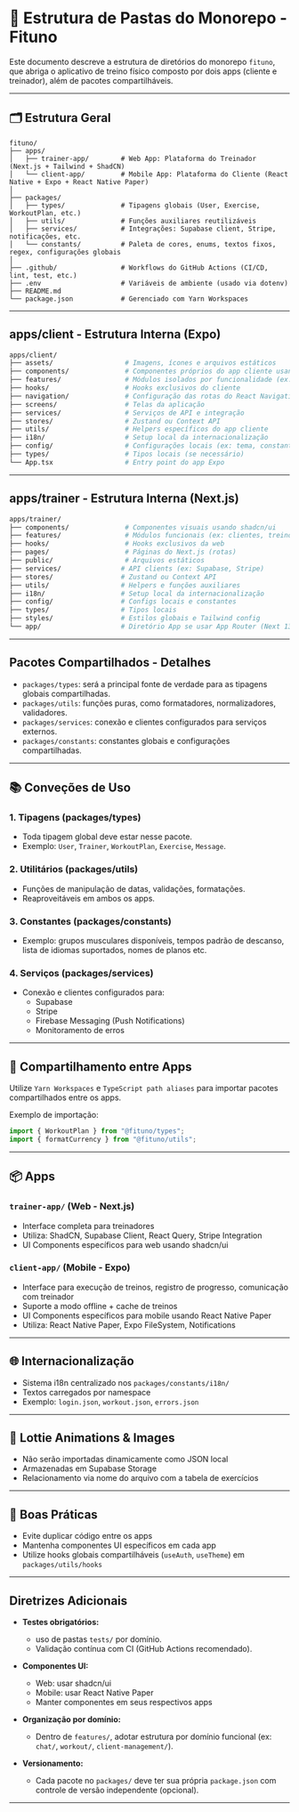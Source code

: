 # 📁 Estrutura de Pastas do Monorepo - Fituno

Este documento descreve a estrutura de diretórios do monorepo `fituno`, que abriga o aplicativo de treino físico composto por dois apps (cliente e treinador), além de pacotes compartilháveis.

---

## 🗂️ Estrutura Geral

```
fituno/
├── apps/
│   ├── trainer-app/        # Web App: Plataforma do Treinador (Next.js + Tailwind + ShadCN)
│   └── client-app/         # Mobile App: Plataforma do Cliente (React Native + Expo + React Native Paper)
│
├── packages/
│   ├── types/              # Tipagens globais (User, Exercise, WorkoutPlan, etc.)
│   ├── utils/              # Funções auxiliares reutilizáveis
│   ├── services/           # Integrações: Supabase client, Stripe, notificações, etc.
│   └── constants/          # Paleta de cores, enums, textos fixos, regex, configurações globais
│
├── .github/                # Workflows do GitHub Actions (CI/CD, lint, test, etc.)
├── .env                    # Variáveis de ambiente (usado via dotenv)
├── README.md
└── package.json            # Gerenciado com Yarn Workspaces
```

---

## apps/client - Estrutura Interna (Expo)

```bash
apps/client/
├── assets/                  # Imagens, ícones e arquivos estáticos
├── components/              # Componentes próprios do app cliente usando React Native Paper
├── features/                # Módulos isolados por funcionalidade (ex: chat, treino, progresso)
├── hooks/                   # Hooks exclusivos do cliente
├── navigation/              # Configuração das rotas do React Navigation
├── screens/                 # Telas da aplicação
├── services/                # Serviços de API e integração
├── stores/                  # Zustand ou Context API
├── utils/                   # Helpers específicos do app cliente
├── i18n/                    # Setup local da internacionalização
├── config/                  # Configurações locais (ex: tema, constantes, cores)
├── types/                   # Tipos locais (se necessário)
└── App.tsx                  # Entry point do app Expo
```

---

## apps/trainer - Estrutura Interna (Next.js)

```bash
apps/trainer/
├── components/              # Componentes visuais usando shadcn/ui
├── features/                # Módulos funcionais (ex: clientes, treinos, dashboard)
├── hooks/                   # Hooks exclusivos da web
├── pages/                   # Páginas do Next.js (rotas)
├── public/                  # Arquivos estáticos
├── services/               # API clients (ex: Supabase, Stripe)
├── stores/                 # Zustand ou Context API
├── utils/                  # Helpers e funções auxiliares
├── i18n/                   # Setup local da internacionalização
├── config/                 # Configs locais e constantes
├── types/                  # Tipos locais
├── styles/                 # Estilos globais e Tailwind config
└── app/                    # Diretório App se usar App Router (Next 13+)
```

---

## Pacotes Compartilhados - Detalhes

- `packages/types`: será a principal fonte de verdade para as tipagens globais compartilhadas.
- `packages/utils`: funções puras, como formatadores, normalizadores, validadores.
- `packages/services`: conexão e clientes configurados para serviços externos.
- `packages/constants`: constantes globais e configurações compartilhadas.

---

## 📚 Conveções de Uso

### 1. Tipagens (packages/types)

- Toda tipagem global deve estar nesse pacote.
- Exemplo: `User`, `Trainer`, `WorkoutPlan`, `Exercise`, `Message`.

### 2. Utilitários (packages/utils)

- Funções de manipulação de datas, validações, formatações.
- Reaproveitáveis em ambos os apps.

### 3. Constantes (packages/constants)

- Exemplo: grupos musculares disponíveis, tempos padrão de descanso, lista de idiomas suportados, nomes de planos etc.

### 4. Serviços (packages/services)

- Conexão e clientes configurados para:
  - Supabase
  - Stripe
  - Firebase Messaging (Push Notifications)
  - Monitoramento de erros

---

## 🔄 Compartilhamento entre Apps

Utilize `Yarn Workspaces` e `TypeScript path aliases` para importar pacotes compartilhados entre os apps.

Exemplo de importação:

```ts
import { WorkoutPlan } from "@fituno/types";
import { formatCurrency } from "@fituno/utils";
```

---

## 📦 Apps

### `trainer-app/` (Web - Next.js)

- Interface completa para treinadores
- Utiliza: ShadCN, Supabase Client, React Query, Stripe Integration
- UI Components específicos para web usando shadcn/ui

### `client-app/` (Mobile - Expo)

- Interface para execução de treinos, registro de progresso, comunicação com treinador
- Suporte a modo offline + cache de treinos
- UI Components específicos para mobile usando React Native Paper
- Utiliza: React Native Paper, Expo FileSystem, Notifications

---

## 🌐 Internacionalização

- Sistema i18n centralizado nos `packages/constants/i18n/`
- Textos carregados por namespace
- Exemplo: `login.json`, `workout.json`, `errors.json`

---

## 📸 Lottie Animations & Images

- Não serão importadas dinamicamente como JSON local
- Armazenadas em Supabase Storage
- Relacionamento via nome do arquivo com a tabela de exercícios

---

## 📝 Boas Práticas

- Evite duplicar código entre os apps
- Mantenha componentes UI específicos em cada app
- Utilize hooks globais compartilháveis (`useAuth`, `useTheme`) em `packages/utils/hooks`

---

## Diretrizes Adicionais

- **Testes obrigatórios:**

  - uso de pastas `tests/` por domínio.
  - Validação contínua com CI (GitHub Actions recomendado).

- **Componentes UI:**

  - Web: usar shadcn/ui
  - Mobile: usar React Native Paper
  - Manter componentes em seus respectivos apps

- **Organização por domínio:**

  - Dentro de `features/`, adotar estrutura por domínio funcional (ex: `chat/`, `workout/`, `client-management/`).

- **Versionamento:**
  - Cada pacote no `packages/` deve ter sua própria `package.json` com controle de versão independente (opcional).

---
